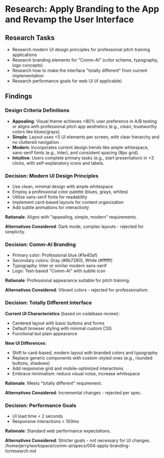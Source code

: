 # Research: Apply Branding to the App and Revamp the User Interface

## Research Tasks

- Research modern UI design principles for professional pitch training applications
- Research branding elements for "Comm-AI" (color scheme, typography, logo concepts)
- Research how to make the interface "totally different" from current implementation
- Research performance goals for web UI (if applicable)

## Findings

### Design Criteria Definitions

- **Appealing**: Visual theme achieves >80% user preference in A/B testing or aligns with professional pitch app aesthetics (e.g., clean, trustworthy colors like blues/grays).
- **Simple**: Layout uses <5 UI elements per screen, with clear hierarchy and no cluttered navigation.
- **Modern**: Incorporates current design trends like ample whitespace, sans-serif fonts (e.g., Inter), and consistent spacing (8px grid).
- **Intuitive**: Users complete primary tasks (e.g., start presentation) in <3 clicks, with self-explanatory icons and labels.

### Decision: Modern UI Design Principles

- Use clean, minimal design with ample whitespace
- Employ a professional color palette (blues, grays, whites)
- Utilize sans-serif fonts for readability
- Implement card-based layouts for content organization
- Add subtle animations for interactivity

**Rationale**: Aligns with "appealing, simple, modern" requirements.

**Alternatives Considered**: Dark mode, complex layouts - rejected for simplicity.

### Decision: Comm-AI Branding

- Primary color: Professional blue (#1e40af)
- Secondary colors: Gray (#6b7280), White (#ffffff)
- Typography: Inter or similar modern sans-serif
- Logo: Text-based "Comm-AI" with subtle icon

**Rationale**: Professional appearance suitable for pitch training.

**Alternatives Considered**: Vibrant colors - rejected for professionalism.

### Decision: Totally Different Interface

**Current UI Characteristics** (based on codebase review):

- Centered layout with basic buttons and forms
- Default browser styling with minimal custom CSS
- Functional but plain appearance

**New UI Differences**:

- Shift to card-based, modern layout with branded colors and typography
- Replace generic components with custom-styled ones (e.g., rounded buttons, shadows)
- Add responsive grid and mobile-optimized interactions
- Embrace minimalism: reduce visual noise, increase whitespace

**Rationale**: Meets "totally different" requirement.

**Alternatives Considered**: Incremental changes - rejected per spec.

### Decision: Performance Goals

- UI load time < 2 seconds
- Responsive interactions < 100ms

**Rationale**: Standard web performance expectations.

**Alternatives Considered**: Stricter goals - not necessary for UI changes.</content>
<parameter name="filePath">/home/jerry/workspace/comm-ai/specs/004-apply-branding-to/research.md

